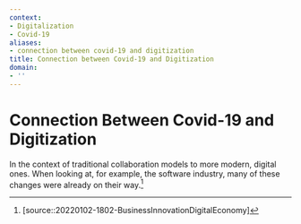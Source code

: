 ```yaml
---
context:
- Digitalization
- Covid-19
aliases:
- connection between covid-19 and digitization
title: Connection between Covid-19 and Digitization
domain:
- ''
---
```


# Connection Between Covid-19 and Digitization

In the context of traditional collaboration models to more modern, digital ones. When looking at, for example, the software industry, many of these changes were already on their way.[^1]

[^1]: [source::20220102-1802-BusinessInnovationDigitalEconomy]
